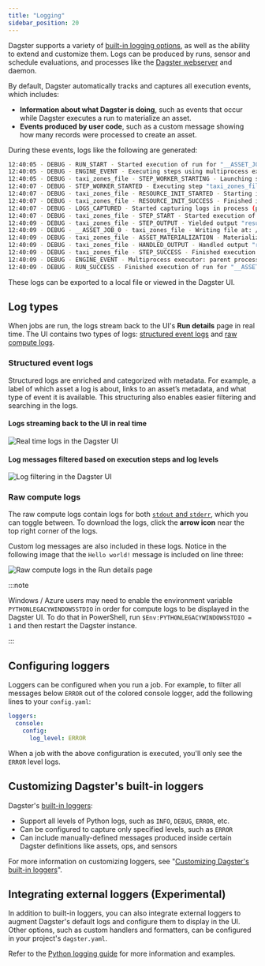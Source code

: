 ```yaml
---
title: "Logging"
sidebar_position: 20
---
```


Dagster supports a variety of [built-in logging options](/api/python-api/loggers#built-in-loggers), as well as the ability to extend and customize them. Logs can be produced by runs, sensor and schedule evaluations, and processes like the [Dagster webserver](/guides/deploy/webserver) and daemon.

By default, Dagster automatically tracks and captures all execution events, which includes:

- **Information about what Dagster is doing**, such as events that occur while Dagster executes a run to materialize an asset.
- **Events produced by user code**, such as a custom message showing how many records were processed to create an asset.

During these events, logs like the following are generated:

```bash
12:40:05 - DEBUG - RUN_START - Started execution of run for "__ASSET_JOB_0".
12:40:05 - DEBUG - ENGINE_EVENT - Executing steps using multiprocess executor: parent process (pid: 86387)
12:40:05 - DEBUG - taxi_zones_file - STEP_WORKER_STARTING - Launching subprocess for "taxi_zones_file".
12:40:07 - DEBUG - STEP_WORKER_STARTED - Executing step "taxi_zones_file" in subprocess.
12:40:07 - DEBUG - taxi_zones_file - RESOURCE_INIT_STARTED - Starting initialization of resources [io_manager].
12:40:07 - DEBUG - taxi_zones_file - RESOURCE_INIT_SUCCESS - Finished initialization of resources [io_manager].
12:40:07 - DEBUG - LOGS_CAPTURED - Started capturing logs in process (pid: 86390).
12:40:07 - DEBUG - taxi_zones_file - STEP_START - Started execution of step "taxi_zones_file".
12:40:09 - DEBUG - taxi_zones_file - STEP_OUTPUT - Yielded output "result" of type "Any". (Type check passed).
12:40:09 - DEBUG - __ASSET_JOB_0 - taxi_zones_file - Writing file at: /Users/erincochran/Desktop/dagster-examples/project-dagster-university/tmpfxsoltsc/storage/taxi_zones_file using PickledObjectFilesystemIOManager...
12:40:09 - DEBUG - taxi_zones_file - ASSET_MATERIALIZATION - Materialized value taxi_zones_file.
12:40:09 - DEBUG - taxi_zones_file - HANDLED_OUTPUT - Handled output "result" using IO manager "io_manager"
12:40:09 - DEBUG - taxi_zones_file - STEP_SUCCESS - Finished execution of step "taxi_zones_file" in 1.17s.
12:40:09 - DEBUG - ENGINE_EVENT - Multiprocess executor: parent process exiting after 4.38s (pid: 86387)
12:40:09 - DEBUG - RUN_SUCCESS - Finished execution of run for "__ASSET_JOB_0".
```

These logs can be exported to a local file or viewed in the Dagster UI.

## Log types

When jobs are run, the logs stream back to the UI's **Run details** page in real time. The UI contains two types of logs: [structured event logs](#structured-event-logs) and [raw compute logs](#raw-compute-logs).

### Structured event logs

Structured logs are enriched and categorized with metadata. For example, a label of which asset a log is about, links to an asset’s metadata, and what type of event it is available. This structuring also enables easier filtering and searching in the logs.

#### Logs streaming back to the UI in real time

![Real time logs in the Dagster UI](/images/concepts/logging/job-log-ui.png)

#### Log messages filtered based on execution steps and log levels

![Log filtering in the Dagster UI](/images/concepts/logging/job-ui-filter.png)

### Raw compute logs

The raw compute logs contain logs for both [`stdout` and `stderr`](https://stackoverflow.com/questions/3385201/confused-about-stdin-stdout-and-stderr), which you can toggle between. To download the logs, click the **arrow icon** near the top right corner of the logs.

Custom log messages are also included in these logs. Notice in the following image that the `Hello world!` message is included on line three:

![Raw compute logs in the Run details page](/images/concepts/logging/loggers-compute-logs.png)

:::note

Windows / Azure users may need to enable the environment variable `PYTHONLEGACYWINDOWSSTDIO` in order for compute logs to be displayed in the Dagster UI. To do that in PowerShell, run `$Env:PYTHONLEGACYWINDOWSSTDIO = 1` and then restart the Dagster instance.

:::

## Configuring loggers

Loggers can be configured when you run a job. For example, to filter all messages below `ERROR` out of the colored console logger, add the following lines to your `config.yaml`:

```yaml file=/concepts/logging/config.yaml
loggers:
  console:
    config:
      log_level: ERROR
```

When a job with the above configuration is executed, you'll only see the `ERROR` level logs.

## Customizing Dagster's built-in loggers

Dagster's [built-in loggers](/api/python-api/loggers#built-in-loggers):

- Support all levels of Python logs, such as `INFO`, `DEBUG`, `ERROR`, etc.
- Can be configured to capture only specified levels, such as `ERROR`
- Can include manually-defined messages produced inside certain Dagster definitions like assets, ops, and sensors

For more information on customizing loggers, see "[Customizing Dagster's built-in loggers](custom-logging)".

## Integrating external loggers (Experimental)

In addition to built-in loggers, you can also integrate external loggers to augment Dagster's default logs and configure them to display in the UI. Other options, such as custom handlers and formatters, can be configured in your project's `dagster.yaml`.

Refer to the [Python logging guide](python-logging) for more information and examples.

